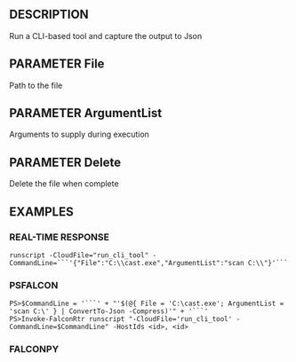 ## DESCRIPTION
Run a CLI-based tool and capture the output to Json

## PARAMETER File
Path to the file

## PARAMETER ArgumentList
Arguments to supply during execution

## PARAMETER Delete
Delete the file when complete

## EXAMPLES

### REAL-TIME RESPONSE
```
runscript -CloudFile="run_cli_tool" -CommandLine=```'{"File":"C:\\cast.exe","ArgumentList":"scan C:\\"}'```
```
### PSFALCON
```
PS>$CommandLine = '```' + "'$(@{ File = 'C:\cast.exe'; ArgumentList = 'scan C:\' } | ConvertTo-Json -Compress)'" + '```'
PS>Invoke-FalconRtr runscript "-CloudFile='run_cli_tool' -CommandLine=$CommandLine" -HostIds <id>, <id>
```
### FALCONPY
